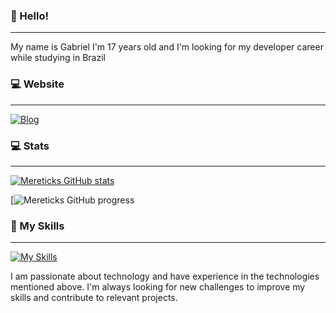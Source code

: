 ### 👋 Hello!

----

My name is Gabriel I'm 17 years old and I'm looking for my developer career while studying in Brazil
   
### 💻 Website

----

[![Blog](https://img.shields.io/website?label=http://code-store&style=for-the-badge&url=http://code-store.site//)](http://code-store.site/)

### 💻 Stats

----

[![Mereticks GitHub stats](https://github-readme-stats.vercel.app/api?username=Mereticks-Dev&show_icons=true&bg_color=00000000)](https://github.com/Mereticks-Dev/Mereticks-Dev)


[![Mereticks GitHub progress](<img height="200em" src="https://github-readme-stats.vercel.app/api/top-langs/?username=Mereticks-Dev&layout=compact&theme=tokyonight&locale=pt-br&count_private=true" />)

### 🔧 My Skills

----

[![My Skills](https://skillicons.dev/icons?i=js,html,css,lua,discord,bots,figma,git,github,mysql,ps,ae,vscode)](https://skillicons.dev)

I am passionate about technology and have experience in the technologies mentioned above. I'm always looking for new challenges to improve my skills and contribute to relevant projects.
